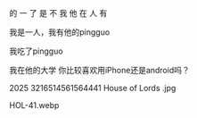 的 一 了 是 不 我 他 在 人 有

我是一人，我有他的pingguo

我吃了pingguo

我在他的大学
你比较喜欢用iPhone还是android吗？

2025 3216514561564441 House of Lords  .jpg

HOL-41.webp
